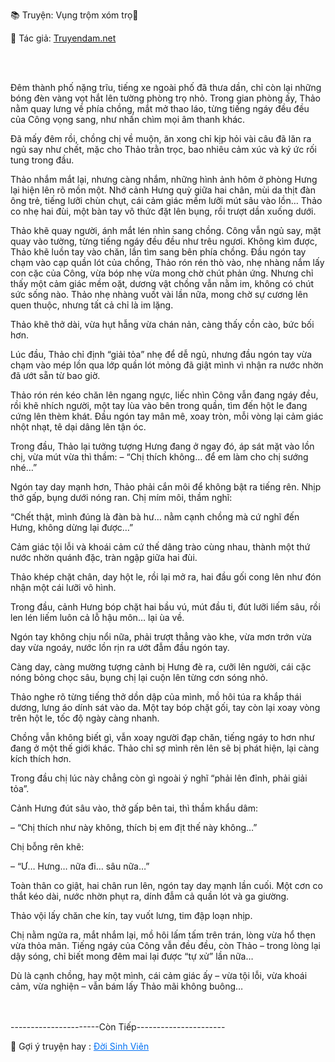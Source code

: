 📚 Truyện: Vụng trộm xóm trọ🔞 
<br>
<p>📖 Tác giả: <a href="https://truyendam.net" target="_blank" title="Truyện sex người lớn, truyện 18+ tại Truyendam.net">Truyendam.net</a></p>
<br></br>
<!-- truyện sex thủ dâm, tự sướng cạnh chồng, confession sex, truyện sex lén lút, sex phòng trọ, truyện sex nữ chủ động, flagship Truyendam.net -->

Đêm thành phố nặng trĩu, tiếng xe ngoài phố đã thưa dần, chỉ còn lại những bóng đèn vàng vọt hắt lên tường phòng trọ nhỏ. Trong gian phòng ấy, Thảo nằm quay lưng về phía chồng, mắt mở thao láo, từng tiếng ngáy đều đều của Công vọng sang, như nhấn chìm mọi âm thanh khác.

Đã mấy đêm rồi, chồng chị về muộn, ăn xong chỉ kịp hỏi vài câu đã lăn ra ngủ say như chết, mặc cho Thảo trằn trọc, bao nhiêu cảm xúc và ký ức rối tung trong đầu.

Thảo nhắm mắt lại, nhưng càng nhắm, những hình ảnh hôm ở phòng Hưng lại hiện lên rõ mồn một. Nhớ cảnh Hưng quỳ giữa hai chân, mùi da thịt đàn ông trẻ, tiếng lưỡi chùn chụt, cái cảm giác mềm lưỡi mút sâu vào lồn… Thảo co nhẹ hai đùi, một bàn tay vô thức đặt lên bụng, rồi trượt dần xuống dưới.

Thảo khẽ quay người, ánh mắt lén nhìn sang chồng. Công vẫn ngủ say, mặt quay vào tường, từng tiếng ngáy đều đều như trêu ngươi.
Không kìm được, Thảo khẽ luồn tay vào chăn, lần tìm sang bên phía chồng.
Đầu ngón tay chạm vào cạp quần lót của chồng, Thảo rón rén thò vào, nhẹ nhàng nắm lấy con cặc của Công, vừa bóp nhẹ vừa mong chờ chút phản ứng.
Nhưng chỉ thấy một cảm giác mềm oặt, dương vật chồng vẫn nằm im, không có chút sức sống nào. Thảo nhẹ nhàng vuốt vài lần nữa, mong chờ sự cương lên quen thuộc, nhưng tất cả chỉ là im lặng.

Thảo khẽ thở dài, vừa hụt hẫng vừa chán nản, càng thấy cồn cào, bức bối hơn.

Lúc đầu, Thảo chỉ định “giải tỏa” nhẹ để dễ ngủ, nhưng đầu ngón tay vừa chạm vào mép lồn qua lớp quần lót mỏng đã giật mình vì nhận ra nước nhờn đã ướt sẵn từ bao giờ.

Thảo rón rén kéo chăn lên ngang ngực, liếc nhìn Công vẫn đang ngáy đều, rồi khẽ nhích người, một tay lùa vào bên trong quần, tìm đến hột le đang cứng lên thèm khát. Đầu ngón tay mân mê, xoay tròn, mỗi vòng lại cảm giác nhột nhạt, tê dại dâng lên tận óc.

Trong đầu, Thảo lại tưởng tượng Hưng đang ở ngay đó, áp sát mặt vào lồn chị, vừa mút vừa thì thầm:
– “Chị thích không… để em làm cho chị sướng nhé…”

Ngón tay day mạnh hơn, Thảo phải cắn môi để không bật ra tiếng rên. Nhịp thở gấp, bụng dưới nóng ran. Chị mím môi, thầm nghĩ:

“Chết thật, mình đúng là đàn bà hư… nằm cạnh chồng mà cứ nghĩ đến Hưng, không dừng lại được…”

Cảm giác tội lỗi và khoái cảm cứ thế dâng trào cùng nhau, thành một thứ nước nhờn quánh đặc, tràn ngập giữa hai đùi.

Thảo khép chặt chân, day hột le, rồi lại mở ra, hai đầu gối cong lên như đón nhận một cái lưỡi vô hình. 

Trong đầu, cảnh Hưng bóp chặt hai bầu vú, mút đầu ti, đút lưỡi liếm sâu, rồi len lén liếm luôn cả lỗ hậu môn… lại ùa về.

Ngón tay không chịu nổi nữa, phải trượt thẳng vào khe, vừa mơn trớn vừa day vừa ngoáy, nước lồn rịn ra ướt đẫm đầu ngón tay.

Càng day, càng mường tượng cảnh bị Hưng đè ra, cưỡi lên người, cái cặc nóng bỏng chọc sâu, bụng chị lại cuộn lên từng cơn sóng nhỏ.

Thảo nghe rõ từng tiếng thở dồn dập của mình, mồ hôi túa ra khắp thái dương, lưng áo dính sát vào da. Một tay bóp chặt gối, tay còn lại xoay vòng trên hột le, tốc độ ngày càng nhanh.

Chồng vẫn không biết gì, vẫn xoay người đạp chăn, tiếng ngáy to hơn như đang ở một thế giới khác. Thảo chỉ sợ mình rên lên sẽ bị phát hiện, lại càng kích thích hơn.

Trong đầu chị lúc này chẳng còn gì ngoài ý nghĩ “phải lên đỉnh, phải giải tỏa”. 

Cảnh Hưng đút sâu vào, thở gấp bên tai, thì thầm khẩu dâm:

– “Chị thích như này không, thích bị em địt thế này không…”

Chị bỗng rên khẽ:

– “Ư… Hưng… nữa đi… sâu nữa…”

Toàn thân co giật, hai chân run lên, ngón tay day mạnh lần cuối. Một cơn co thắt kéo dài, nước nhờn phụt ra, dính đẫm cả quần lót và ga giường. 

Thảo vội lấy chăn che kín, tay vuốt lưng, tim đập loạn nhịp.

Chị nằm ngửa ra, mắt nhắm lại, mồ hôi lấm tấm trên trán, lòng vừa hổ thẹn vừa thỏa mãn. Tiếng ngáy của Công vẫn đều đều, còn Thảo – trong lòng lại dậy sóng, chỉ biết mong đêm mai lại được “tự xử” lần nữa…

Dù là cạnh chồng, hay một mình, cái cảm giác ấy – vừa tội lỗi, vừa khoái cảm, vừa nghiện – vẫn bám lấy Thảo mãi không buông…

<!-- Đọc truyện sex thủ dâm, tự xử lén, confession sex nữ Việt, sex ngoại tình, truyện sex 18+ người lớn, vụng trộm xóm trọ, Truyendam.net -->
<br></br>
----------------------Còn Tiếp----------------------
<p>
  📢 Gợi ý truyện hay : 
  <a href="https://truyendam.net/truyen/doi-sinh-vien" 
     target="_blank" 
     title="Truyện sex người lớn, truyện 18+ tại Truyendam.net"
     style="text-decoration: underline; color: #0070f3;"
  >
    Đời Sinh Viên
  </a>
</p>

